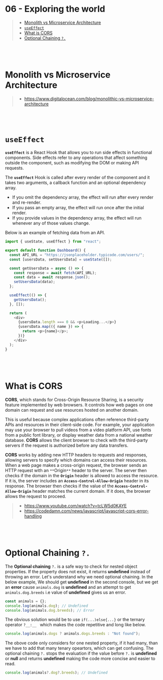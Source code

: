 # 06 - Exploring the world

> - [Monolith vs Microservice Architecture](#monolith-vs-microservice-architecture)
> - [`useEffect`](#useeffect)
> - [What is CORS](#what-is-cors)
> - [Optional Chaining `?.`](#optional-chaining-)

#

<br>

# Monolith vs Microservice Architecture

> - https://www.digitalocean.com/blog/monolithic-vs-microservice-architecture

#

<br>

# `useEffect`

**`useEffect`** is a React Hook that allows you to run side effects in functional components. Side effects refer to any operations that affect something outside the component, such as modifying the DOM or making API requests.

The **`useEffect`** Hook is called after every render of the component and it takes two arguments, a callback function and an optional dependency array.

- If you omit the dependency array, the effect will run after every render and re-render.
- If you pass an empty array, the effect will run once after the initial render.
- If you provide values in the dependency array, the effect will run whenever any of those values change.

Below is an example of fetching data from an API.

```js
import { useState, useEffect } from "react";

export default function Dashboard() {
  const API_URL = "https://jsonplaceholder.typicode.com/users/";
  const [usersData, setUsersData] = useState([]);

  const getUsersData = async () => {
    const response = await fetch(API_URL);
    const data = await response.json();
    setUsersData(data);
  };

  useEffect(() => {
    getUsersData();
  }, []);

  return (
    <div>
      {usersData.length === 0 && <p>Loading...</p>}
      {usersData.map(({ name }) => {
        return <p>{name}</p>;
      })}
    </div>
  );
}
```

#

<br>

# What is CORS

**CORS**, which stands for Cross-Origin Resource Sharing, is a security feature implemented by web browsers. It controls how web pages on one domain can request and use resources hosted on another domain.

This is useful because complex applications often reference third-party APIs and resources in their client-side code. For example, your application may use your browser to pull videos from a video platform API, use fonts from a public font library, or display weather data from a national weather database. **CORS** allows the client browser to check with the third-party servers if the request is authorized before any data transfers.

**CORS** works by adding new HTTP headers to requests and responses, allowing servers to specify which domains can access their resources. When a web page makes a cross-origin request, the browser sends an HTTP request with an `**`Origin`**` header to the server. The server then checks if the domain in the **`Origin`** header is allowed to access the resource. If it is, the server includes an **`Access-Control-Allow-Origin`** header in its response. The browser then checks if the value of the **`Access-Control-Allow-Origin`** header matches the current domain. If it does, the browser allows the request to proceed.

> - https://www.youtube.com/watch?v=tcLW5d0KAYE
> - https://codedamn.com/news/javascript/javascript-cors-error-handling

#

<br>

# Optional Chaining `?.`

The **Optional chaining** `?.` is a safe way to check for nested object properties. If the property does not exist, it returns **undefined** instead of throwing an error. Let's understand why we need optional chaining.
In the below example, We should get **undefined** in the second console, but we get an **error** cause `animals.dog` is **undefined** and an attempt to get `animals.dog.breeds` i.e value of **undefined** gives us an error.

```js
const animals = {};
console.log(animals.dog); // Undefined
console.log(animals.dog.breeds); // Error
```

The obvious solution would be to use `if(...)else{...}` or the ternary operator `?__:__ ` which makes the code repetitive and long like below.

```js
console.log(animals.dogs ? animals.dogs.breeds : "Not found");
```

The obove code only considers for one nested property, if it had many, than we have to add that many tenary opeartors, which can get confusing. The optional chaining `?.` stops the evaluation if the value before `?.` is **undefined** or **null** and returns **undefined** making the code more concise and easier to read.

```js
console.log(animals?.dog?.breeds); // Undefined
```

#

<br>
